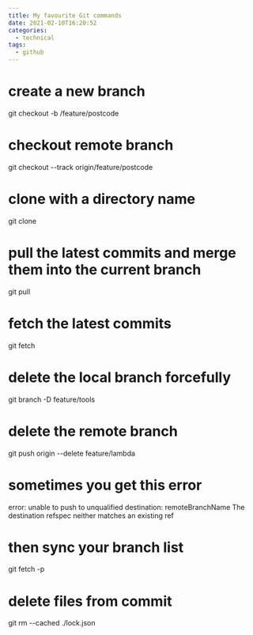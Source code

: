 ```yaml
---
title: My favourite Git commands
date: 2021-02-10T16:20:52
categories:
  - technical
tags:
  - github
---
```


# create a new branch
git checkout -b /feature/postcode

# checkout remote branch
git checkout --track origin/feature/postcode


# clone with a directory name
git clone <git address> <directory name>

# pull the latest commits and merge them into the current branch
git pull

# fetch the latest commits
git fetch

# delete the local branch forcefully
git branch -D feature/tools 

# delete the remote branch
git push origin --delete feature/lambda

# sometimes you get this error
error: unable to push to unqualified destination: remoteBranchName The destination refspec neither matches an existing ref

# then sync your branch list
git fetch -p

# delete files from commit
git rm --cached ./lock.json

```

